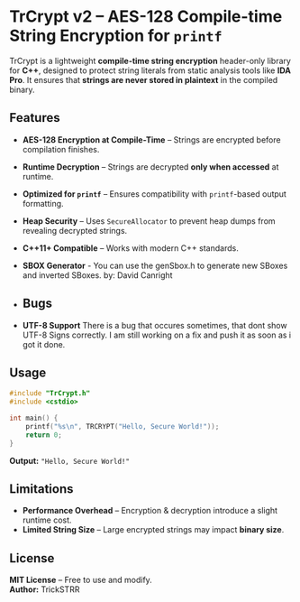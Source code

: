 # **TrCrypt v2 – AES-128 Compile-time String Encryption for `printf`**  

TrCrypt is a lightweight **compile-time string encryption** header-only library for **C++**, designed to protect string literals from static analysis tools like **IDA Pro**. It ensures that **strings are never stored in plaintext** in the compiled binary.  

## **Features**
- **AES-128 Encryption at Compile-Time** – Strings are encrypted before compilation finishes.  
- **Runtime Decryption** – Strings are decrypted **only when accessed** at runtime.  
- **Optimized for `printf`** – Ensures compatibility with `printf`-based output formatting.  
- **Heap Security** – Uses `SecureAllocator` to prevent heap dumps from revealing decrypted strings.  
- **C++11+ Compatible** – Works with modern C++ standards.
- **SBOX Generator** - You can use the genSbox.h to generate new SBoxes and inverted SBoxes. by: David Canright

- ## **Bugs**
- **UTF-8 Support** There is a bug that occures sometimes, that dont show UTF-8 Signs correctly. I am still working on a fix and push it as soon as i got it done.

## **Usage**
```cpp
#include "TrCrypt.h"
#include <cstdio>

int main() {
    printf("%s\n", TRCRYPT("Hello, Secure World!"));
    return 0;
}
```
**Output:** `"Hello, Secure World!"`  

## **Limitations**
- **Performance Overhead** – Encryption & decryption introduce a slight runtime cost.  
- **Limited String Size** – Large encrypted strings may impact **binary size**.  

## **License**
**MIT License** – Free to use and modify.  
**Author:** TrickSTRR
